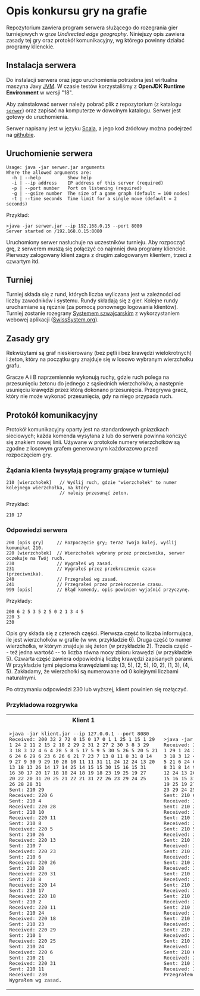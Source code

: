 # Opis konkursu gry na grafie

Repozytorium zawiera program serwera służącego do rozegrania gier turniejowych w grze _Undirected edge geography_.
Niniejszy opis zawiera zasady tej gry oraz protokół komunikacyjny, wg którego powinny działać programy klienckie.

## Instalacja serwera

Do instalacji serwera oraz jego uruchomienia potrzebna jest wirtualna maszyna Javy
[JVM](https://pl.wikipedia.org/wiki/Wirtualna_maszyna_Javy). W czasie testów korzystaliśmy
z __OpenJDK Runtime Environment__ w wersji "18".

Aby zainstalować serwer należy pobrać plik z repozytorium (z katalogu
[`serwer`](https://w-wieczorek.github.io/cpp1-2/konkurs/serwer/serwer.jar))
oraz zapisać na komputerze w dowolnym katalogu. Serwer jest gotowy do uruchomienia.

Serwer napisany jest w języku [Scala](https://www.scala-lang.org/), a jego kod źródłowy można podejrzeć 
na [githubie](https://github.com/w-wieczorek/serwer).

## Uruchomienie serwera

```
Usage: java -jar serwer.jar arguments
Where the allowed arguments are:
  -h | --help          Show help
  -i | --ip address    IP address of this server (required)
  -p | --port number   Port on listening (required)
  -g | --gsize number  The size of a game graph (default = 100 nodes)
  -t | --time seconds  Time limit for a single move (default = 2 seconds)
```

Przykład:
```
>java -jar serwer.jar --ip 192.168.0.15 --port 8080
Server started on /192.168.0.15:8080
```

Uruchomiony serwer nasłuchuje na uczestników turnieju. Aby rozpocząć grę, z serwerem muszą się
połączyć co najmniej dwa programy klienckie. Pierwszy zalogowany klient zagra z drugim zalogowanym
klientem, trzeci z czwartym itd.

## Turniej

Turniej składa się z rund, których liczba wyliczana jest w zależności od liczby zawodników i systemu. Rundy
składają się z gier. Kolejne rundy uruchamiane są ręcznie (za pomocą ponownego logowania klientów).
Turniej zostanie rozegrany [Systemem szwajcarskim](https://pl.wikipedia.org/wiki/System_szwajcarski)
z wykorzystaniem webowej aplikacji ([SwissSystem.org](https://swisssystem.org/)).

## Zasady gry

Rekwizytami są graf nieskierowany (bez pętli i bez krawędzi wielokrotnych) i żeton,
który na początku gry znajduje się w losowo wybranym wierzchołku grafu.

Gracze A i B naprzemiennie wykonują ruchy, gdzie ruch polega na przesunięciu żetonu
do jednego z sąsiednich wierzchołków, a następnie usunięciu krawędzi przez którą dokonano
przesunięcia. Przegrywa gracz, który nie może wykonać przesunięcia, gdy na niego przypada
ruch.

## Protokół komunikacyjny

Protokół komunikacyjny oparty jest na standardowych gniazdkach sieciowych; każda komenda wysyłana z lub
do serwera powinna kończyć się znakiem nowej linii. Używane w protokole numery wierzchołków są zgodne
z losowym grafem generowanym każdorazowo przed rozpoczęciem gry.

### Żądania klienta (wysyłają programy grające w turnieju)

```
210 [wierzchołek]   // Wyślij ruch, gdzie "wierzchołek" to numer kolejnego wierzchołka, na który
                    // należy przesunąć żeton.
```

Przykład:
```
210 17
```

### Odpowiedzi serwera

```
200 [opis gry]     // Rozpoczęcie gry; teraz Twoja kolej, wyślij komunikat 210.
220 [wierzchołek]  // Wierzchołek wybrany przez przeciwnika, serwer oczekuje na Twój ruch.
230                // Wygrałeś wg zasad.
231                // Wygrałeś przez przekroczenie czasu (przeciwnika).
240                // Przegrałeś wg zasad.
241                // Przegrałeś przez przekroczenie czasu.
999 [opis]         // Błąd komendy, opis powinien wyjaśnić przyczynę.
```

Przykłady:
```
200 6 2 5 3 5 2 5 0 2 1 3 4 5
220 3
230
```

Opis gry składa się z czterech części. Pierwsza część to liczba informująca, ile jest wierzchołków
w grafie (w ww. przykładzie 6). Druga część to numer wierzchołka, w którym znajduje się żeton
(w przykładzie 2). Trzecia część -- też jedna wartość -- to liczba równa mocy zbioru krawędzi
(w przykładzie 5). Czwarta część zawiera odpowiednią liczbę krawędzi zapisanych parami.
W przykładzie tymi pięcioma krawędziami są: (3, 5), (2, 5), (0, 2), (1, 3), (4, 5). Zakładamy,
że wierzchołki są numerowane od 0 kolejnymi liczbami naturalnymi.

Po otrzymaniu odpowiedzi 230 lub wyższej, klient powinien się rozłączyć.

### Przykładowa rozgrywka

<table>
<tr>
<th> Klient 1 </th>
<th> Klient 2 </th>
</tr>
<tr>
<td><pre>
>java -jar klient.jar --ip 127.0.0.1 --port 8080
Received: 200 32 2 72 0 15 0 17 0 1 1 25 1 15 1 29
1 24 2 11 2 15 2 18 2 29 2 31 2 27 2 30 3 8 3 29
3 18 3 12 4 6 4 28 5 8 5 17 5 9 5 30 5 26 5 20 5 21
6 24 6 29 6 23 6 26 6 21 7 23 7 13 8 11 8 31 8 14
9 27 9 30 9 29 10 28 10 11 11 31 11 24 12 24 13 20
13 18 13 26 14 17 14 25 14 15 15 30 15 16 15 31
16 30 17 20 17 18 18 24 18 19 18 23 19 25 19 27
20 22 20 31 20 25 21 22 21 31 22 26 23 29 24 25
26 28 28 31
Sent: 210 29
Received: 220 6
Sent: 210 4
Received: 220 28
Sent: 210 10
Received: 220 11
Sent: 210 8
Received: 220 5
Sent: 210 26
Received: 220 13
Sent: 210 7
Received: 220 23
Sent: 210 6
Received: 220 26
Sent: 210 28
Received: 220 31
Sent: 210 8
Received: 220 14
Sent: 210 17
Received: 220 18
Sent: 210 2
Received: 220 11
Sent: 210 24
Received: 220 18
Sent: 210 23
Received: 220 29
Sent: 210 1
Received: 220 25
Sent: 210 24
Received: 220 6
Sent: 210 21
Received: 220 31
Sent: 210 11
Received: 230
Wygrałem wg zasad.
</pre>
</td>
<td><pre>
>java -jar klient.jar --ip 127.0.0.1 --port 8080
Received: 200 32 29 71 0 15 0 17 0 1 1 25 1 15
1 29 1 24 2 11 2 15 2 18 2 31 2 27 2 30 3 8 3 29
3 18 3 12 4 6 4 28 5 8 5 17 5 9 5 30 5 26 5 20
5 21 6 24 6 29 6 23 6 26 6 21 7 23 7 13 8 11
8 31 8 14 9 27 9 30 9 29 10 28 10 11 11 31 11 24
12 24 13 20 13 18 13 26 14 17 14 25 14 15 15 30
15 16 15 31 16 30 17 20 17 18 18 24 18 19 18 23
19 25 19 27 20 22 20 31 20 25 21 22 21 31 22 26
23 29 24 25 26 28 28 31
Sent: 210 6
Received: 220 4
Sent: 210 28
Received: 220 10
Sent: 210 11
Received: 220 8
Sent: 210 5
Received: 220 26
Sent: 210 13
Received: 220 7
Sent: 210 23
Received: 220 6
Sent: 210 26
Received: 220 28
Sent: 210 31
Received: 220 8
Sent: 210 14
Received: 220 17
Sent: 210 18
Received: 220 2
Sent: 210 11
Received: 220 24
Sent: 210 18
Received: 220 23
Sent: 210 29
Received: 220 1
Sent: 210 25
Received: 220 24
Sent: 210 6
Received: 220 21
Sent: 210 31
Received: 240
Przegrałem wg zasad.
</pre>
</td>
</tr>
</table>
